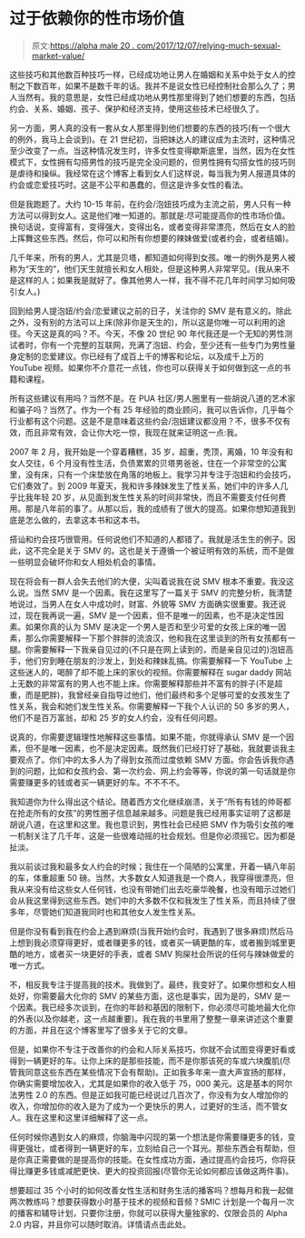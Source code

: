 # 过于依赖你的性市场价值

> 原文:[https://alpha male 20 . com/2017/12/07/relying-much-sexual-market-value/](https://alphamale20.com/2017/12/07/relying-much-sexual-market-value/)

这些技巧和其他数百种技巧一样，已经成功地让男人在婚姻和关系中处于女人的控制之下数百年，如果不是数千年的话。我并不是说女性已经控制社会那么久了；男人当然有。我的意思是，女性已经成功地从男性那里得到了她们想要的东西，包括约会、关系、婚姻、孩子、保护和经济支持，使用这些技术已经很久了。

另一方面，男人真的没有一套从女人那里得到他们想要的东西的技巧(有一个很大的例外，我马上会谈到)。在 21 世纪初，当把妹达人的建议成为主流时，这种情况至少改变了一点。当这种情况发生时，许多女性变得歇斯底里，当然，因为在女性模式下，女性拥有勾搭男性的技巧是完全没问题的，但男性拥有勾搭女性的技巧则是虐待和操纵。我经常在这个博客上看到女人们这样说，每当我为男人报道具体的约会或恋爱技巧时。这是不公平和愚蠢的，但这是许多女性的看法。

但是我跑题了。大约 10-15 年前，在约会/泡妞技巧成为主流之前，男人只有一种方法可以得到女人。这是他们唯一知道的。那就是:尽可能提高你的性市场价值。换句话说，变得富有，变得强大，变得出名，或者变得非常漂亮，然后在女人的脸上挥舞这些东西。然后，你可以和所有你想要的辣妹做爱(或者约会，或者结婚)。

几千年来，所有的男人，尤其是贝塔，都知道如何得到女孩。唯一的例外是男人被称为“天生的”，他们天生就擅长和女人相处，但是这种男人非常罕见。(我从来不是这样的人；如果我是就好了。像其他男人一样，我不得不花几年时间学习如何吸引女人。)

回到给男人提泡妞/约会/恋爱建议之前的日子，关注你的 SMV 是有意义的。除此之外，没有别的方法可以上床(除非你是天生的)，所以这是你唯一可以利用的途径。今天这是真的吗？不。今天，不像 20 世纪 90 年代我还是一个无知的男性测试者时，你有一个完整的互联网，充满了泡妞、约会，至少还有一些专门为男性量身定制的恋爱建议。你已经有了成百上千的博客和论坛，以及成千上万的 YouTube 视频。如果你不介意花一点钱，你也可以获得关于如何做到这一点的书籍和课程。

所有这些建议有用吗？当然不是。在 PUA 社区/男人圈里有一些胡说八道的艺术家和骗子吗？当然了。作为一个有 25 年经验的商业顾问，我可以告诉你，几乎每个行业都有这个问题。这是不是意味着这些约会/泡妞建议都没用？不，很多不仅有效，而且非常有效，会让你大吃一惊，我现在就来证明这一点:我。

2007 年 2 月，我开始是一个穿着糟糕，35 岁，超重，秃顶，离婚，10 年没有和女人交往，6 个月没有性生活，负债累累的贝塔男爸爸，住在一个非常空的公寓里，没有床，只有一个床垫放在角落的地板上。我学习并专注于泡妞和约会技巧，它们奏效了。到 2009 年夏天，我和许多辣妹发生了性关系，她们中的许多人几乎比我年轻 20 岁，从见面到发生性关系的时间非常快，而且不需要支付任何费用。那是八年前的事了。从那以后，我的成绩有了很大的提高。如果你想知道我到底是怎么做的，去拿这本书和这本书。

搭讪和约会技巧很管用。任何说他们不知道的人都错了。我就是活生生的例子。因此，这不完全是关于 SMV 的。这也是关于遵循一个被证明有效的系统，而不是做一些明显会破坏你和女人相处机会的事情。

现在将会有一群人会失去他们的大便，尖叫着说我在说 SMV 根本不重要。我没这么说。当然 SMV 是一个因素。我在这里写了一篇关于 SMV 的完整分析，我清楚地说过，当男人在女人中成功时，财富、外貌等 SMV 方面确实很重要。我还说过，现在我再说一遍，SMV 是一个因素，但不是唯一的因素，也不是决定性因素。如果你真的认为 SMV 是决定一个男人是否和至少可爱的女孩上床的唯一因素，那么你需要解释一下那个胖胖的流浪汉，他和我在这里谈到的所有女孩都有一腿。你需要解释一下我亲自见过的(不只是在网上读到的，而是亲自见过的)泡妞高手，他们穷到睡在朋友的沙发上，到处和辣妹乱搞。你需要解释一下 YouTube 上这些迷人的，喝醉了却不能上床的家伙的视频。你需要解释在 sugar daddy 网站上无数的非常富有的男人也不能上床。你需要解释那些并不富有的胖子(不是超重，而是肥胖)，我曾经亲自指导过他们，他们最终和多个足够可爱的女孩发生了性关系，我会和她们发生性关系。你需要解释一下我个人认识的 50 多岁的男人，他们不是百万富翁，却和 25 岁的女人约会，没有任何问题。

说真的，你需要逻辑理性地解释这些事情。如果不能，你就得承认 SMV 是一个因素，但不是唯一因素，也不是决定因素。既然我们已经打好了基础，我就要谈我主要观点了。你们中的太多人为了得到女孩而过度依赖 SMV 方面。你会告诉我你遇到的问题，比如和女孩约会、第一次约会、网上约会等等，你说的第一句话就是你需要赚更多的钱或者买一辆更好的车。不不不不。

我知道你为什么得出这个结论。随着西方文化继续崩溃，关于“所有有钱的帅哥都在抢走所有的女孩”的男性圈子信息越来越多。问题是我已经用事实证明了这都是胡说八道，在这里和这里。我也意识到，男性社会已经把 SMV 作为吸引女孩的唯一机制关注了几千年，这是一些很难动摇的社会规划。但是你必须摇它。因为都是扯淡。

我以前谈过我和最多女人约会的时候；我住在一个简陋的公寓里，开着一辆八年前的车，体重超重 50 磅。当然，大多数女人知道我是一个商人，我穿得很漂亮，但我从来没有给这些女人任何钱，也没有带她们出去吃豪华晚餐，也没有暗示过她们会从我这里得到这些东西。她们中的大多数不仅和我发生了性关系，而且持续了很多年，尽管她们知道我同时也和其他女人发生性关系。

但是你没有看到我在约会上遇到麻烦(当我开始约会时，我遇到了很多麻烦)然后马上想到我必须穿得更好，或者赚更多的钱，或者买一辆更酷的车，或者搬到城里更酷的地方，或者买一块更好的手表，或者 SMV 狗屎社会所说的任何与辣妹做爱的唯一方式。

不，相反我专注于提高我的技术。我做到了。最终，我变好了。如果你想和女人相处好，你需要最大化你的 SMV 的某些方面，这也是事实，因为是的，SMV 是一个因素。我已经多次谈到，在你的年龄和基因的限制下，你必须尽可能地最大化你的外表(以及你越老，这一点越重要)。我在我的书里用了整整一章来讲述这个重要的方面，并且在这个博客里写了很多关于它的文章。

但是，如果你不专注于改善你的约会和人际关系技巧，你就不会试图变得更好看或得到一辆更好的车。让你上床的是那些技能，而不是你那该死的车或六块腹肌(尽管我同意这些东西在某些情况下会有帮助)。正如我多年来一直大声宣扬的那样，你确实需要增加收入，尤其是如果你的收入低于 75，000 美元。这是基本的阿尔法男性 2.0 的东西。但是正如我可能已经说过几百次了，你没有为女人增加你的收入，你增加你的收入是为了成为一个更快乐的男人，过更好的生活，而不管女人。我在这里和这里详细解释了这一点。

任何时候你遇到女人的麻烦，你脑海中闪现的第一个想法是你需要赚更多的钱，变得更强壮，或者得到一辆更好的车，立刻给自己一个耳光。那些东西会有帮助，但是你真正需要做的是提高你的技能。在女性成功方面，通过提高约会技巧，你将获得比赚更多钱或减肥更快、更大的投资回报(尽管你无论如何都应该做这两件事)。

想要超过 35 个小时的如何改善女性生活和财务生活的播客吗？想每月和我一起做两次教练吗？想要获得数小时基于技术的视频和音频？SMIC 计划是一个每月一次的播客和辅导计划，只要你注册，你就可以获得大量独家的、仅限会员的 Alpha 2.0 内容，并且你可以随时取消。详情请点击此处。